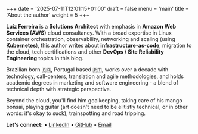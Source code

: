 +++
date = '2025-07-11T12:01:15+01:00'
draft = false
menu = 'main'
title = 'About the author'
weight = 5
+++

**Luiz Ferreira** is a **Solutions Architect** with emphasis in **Amazon Web Services (AWS)** cloud consultancy. With a broad expertise in Linux container orchestration, observability, networking and scaling (using **Kubernetes**), this author writes about **infrastructure-as-code**, migration to the cloud, tech certifications and other **DevOps / Site Reliability Engineering** topics in this blog.

Brazilian born 🇧🇷, Portugal based 🇵🇹, works over a decade with technology, call-centers, translation and agile methodologies, and holds academic degrees in marketing and software engineering - a blend of technical depth with strategic perspective. 

Beyond the cloud, you'll find him goalkeeping, taking care of his mango bonsai, playing guitar (art doesn't need to be elitistly technical, or in other words: it's okay to suck), trainspotting and road tripping.

**Let's connect:**
• [LinkedIn](https://www.linkedin.com/in/lizfer/)
• [GitHub](https://github.com/l1zfer)
• [Email](mailto:luizferreira@outlook.com)